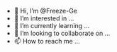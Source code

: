 - 👋 Hi, I’m @Freeze-Ge
- 👀 I’m interested in ...
- 🌱 I’m currently learning ...
- 💞️ I’m looking to collaborate on ...
- 📫 How to reach me ...

<!---
Freeze-Ge/Freeze-Ge is a ✨ special ✨ repository because its `README.md` (this file) appears on your GitHub profile.
You can click the Preview link to take a look at your changes.
--->
